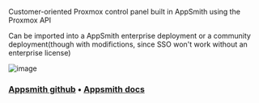 Customer-oriented Proxmox control panel built in AppSmith using the Proxmox API

Can be imported into a AppSmith enterprise deployment or a community deployment(though with modifictions, since SSO won't work without an enterprise license)

![image](https://github.com/tawfek-pmv/pve-control-panel/assets/82479894/75e48048-1a93-4716-9b14-42cd71701dbe)

### [Appsmith github](https://github.com/appsmithorg/appsmith) • [Appsmith docs](https://docs.appsmith.com/?utm_source=github&utm_medium=social&utm_content=appsmith_docs&utm_campaign=null&utm_term=appsmith_docs)
